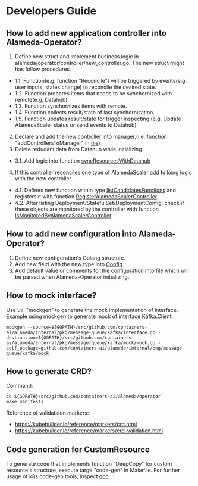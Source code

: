 # Developers Guide


## How to add new application controller into Alameda-Operator?
1. Define new struct and implement business logic in alameda/operator/controller/new_controller.go. The new struct might has follow procedures. 
- 1.1. Function(e.g. function "Reconcile") will be triggered by events(e.g. user inputs, states change) to reconcile the desired state.
- 1.2. Function prepares items that needs to be synchornized with remote(e.g. Datahub).
- 1.3. Function synchornizes items with remote.
- 1.4. Function collects result/state of last synchornization.
- 1.5. Function updates result/state for trigger inspecting.(e.g. Update AlamedaScaler status or send events to Datahub)
2. Declare and add the new controller into manager,(i.e. function "addControllersToManager" in [file](../cmd/manager/main.go))
3. Delete redudant data from Datahub while initializing.
- 3.1. Add logic into function [syncResourcesWithDatahub](../cmd/manager/sync_datahub.go) 
4. If this controller reconciles one type of AlamedaScaler add folloing logic with the new controller.
- 4.1. Defines new function within type [listCandidatesFunctions](../controllers/candidates.go) and registers it with function [RegisterAlamedaScalerController](../controllers/candidates.go).
- 4.2. After listing Deployment/StatefulSet/DeploymentConfig, check if these objects are monitored by the controller with function [IsMonitoredByAlamedaScalerController](../controllers/util.go).


## How to add new configuration into Alameda-Operator?
1. Define new configuration's Golang structure.
2. Add new field with the new type into [Config](../config.go).
3. Add default value or comments for the configuration into [file](../etc/operator.toml) which will be parsed when Alameda-Operator initializing.

## How to mock interface?
Use util "mockgen" to generate the mock implementation of interface.
Example using mockgen to generate mock of interface Kafka.Client.
```
mockgen --source=${GOPATH}/src/github.com/containers-ai/alameda/internal/pkg/message-queue/kafka/interface.go -destination=${GOPATH}/src/github.com/containers-ai/alameda/internal/pkg/message-queue/kafka/mock/mock.go -self_package=github.com/containers-ai/alameda/internal/pkg/message-queue/kafka/mock
``` 

## How to generate CRD?
Command:
```
cd ${GOPATH}/src/github.com/containers-ai/alameda/operator
make manifests
```
Reference of validataion markers:
- https://kubebuilder.io/reference/markers/crd.html
- https://kubebuilder.io/reference/markers/crd-validation.html

## Code generation for CustomResource
To generate code that implements function "DeepCopy" for custom resource's structure, execute targe "code-gen" in Makefile.
For further usage of k8s code-gen tools, inspect [doc](#https://blog.openshift.com/kubernetes-deep-dive-code-generation-customresources/).